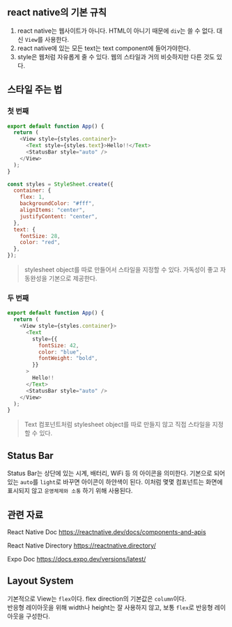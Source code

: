 ## react native의 기본 규칙

1. react native는 웹사이트가 아니다. HTML이 아니기 때문에 `div`는 쓸 수 없다. 대신 `View`를 사용한다.
2. react native에 있는 모든 text는 text component에 들어가야한다.
3. style은 웹처럼 자유롭게 줄 수 있다. 웹의 스타일과 거의 비슷하지만 다른 것도 있다.

## 스타일 주는 법

### 첫 번째

```js
export default function App() {
  return (
    <View style={styles.container}>
      <Text style={styles.text}>Hello!!</Text>
      <StatusBar style="auto" />
    </View>
  );
}

const styles = StyleSheet.create({
  container: {
    flex: 1,
    backgroundColor: "#fff",
    alignItems: "center",
    justifyContent: "center",
  },
  text: {
    fontSize: 28,
    color: "red",
  },
});
```

> stylesheet object를 따로 만들어서 스타일을 지정할 수 있다. 가독성이 좋고 자동완성을 기본으로 제공한다.

### 두 번째

```js
export default function App() {
  return (
    <View style={styles.container}>
      <Text
        style={{
          fontSize: 42,
          color: "blue",
          fontWeight: "bold",
        }}
      >
        Hello!!
      </Text>
      <StatusBar style="auto" />
    </View>
  );
}
```

> Text 컴포넌트처럼 stylesheet object를 따로 만들지 않고 직접 스타일을 지정할 수 있다.

## Status Bar

Status Bar는 상단에 있는 시계, 배터리, WiFi 등 의 아이콘을 의미한다. 기본으로 되어있는 `auto`를 `light`로 바꾸면 아이콘이 하얀색이 된다. 이처럼 몇몇 컴포넌트는 화면에 표시되지 않고 `운영체제와 소통` 하기 위해 사용된다.

## 관련 자료

React Native Doc
https://reactnative.dev/docs/components-and-apis

React Native Directory
https://reactnative.directory/

Expo Doc
https://docs.expo.dev/versions/latest/

## Layout System

기본적으로 View는 `flex`이다. flex direction의 기본값은 `column`이다.  
반응형 레이아웃을 위해 width나 height는 잘 사용하지 않고, 보통 `flex`로 반응형 레이아웃을 구성한다.
